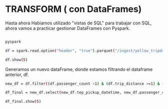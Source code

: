 
# TRANSFORM  ( con DataFrames)

Hasta ahora Habiamos utilizado "vistas de SQL" para trabajar con SQL, ahora vamos a practicar gestionar DataFrames con Pyspark.



```sh

```

```sh
pyspark
```
```sh
df = spark.read.option("header", "true").parquet("/ingest/yellow_tripdata_2021-01.parquet")

df.show(5)

```
Generamos un nuevo dataFrame, donde estamos filtrando el dataframe anterior, df.

```sh
new_df = df.filter((df.passenger_count >1) & (df.trip_distance >=1) & (df.trip_distance <=10))
```

```sh
df_final = new_df.select(new_df.tep_pickup_datetime, new_df.passenger_count, (new_df.trip_distance*1.6).alias("trip_distance_km"))

df_final.show(5)
```